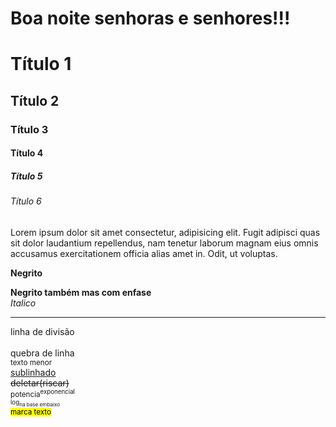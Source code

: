 <!DOCTYPE html>
<html lang="pt-br">
<head>
    <meta charset="UTF-8">
    <meta name="viewport" content="width=device-width, initial-scale=1.0">
    <meta name="description" content="Site para treino de hmtl!">
    <meta name="Keywords" content="site,html,ranking,visualização">
    <meta name="author" content="Gustavo Henrique Pereira da Silva">
    <title>Document</title>
</head>
    <h1> Boa noite senhoras e senhores!!! </h1>
<body>
    <h1 <a href="#aq">Título 1</a></h1>
    <h2>Título 2</h2>
    <h3>Título 3</h3>
    <h4>Título 4</h4>
    <h5>Título 5</h5>
    <h6>Título 6</h6>
    <p>Lorem ipsum dolor sit amet consectetur, adipisicing elit. Fugit adipisci quas sit dolor laudantium repellendus, nam tenetur laborum magnam eius omnis accusamus exercitationem officia alias amet in. Odit, ut voluptas.</p>
    <p><b>Negrito</b></P>
    <strong>Negrito também mas com enfase</strong><br>
    <i>Italico</i><br>
    <hr> linha de divisão<br>
    <br> quebra de linha <br>
    <small>texto menor</small><br>
    <u>sublinhado</u><br>
    <del class="aq" >deletar(riscar)</del><br>
    <sup>potencia<sup>exponencial</sup><br>
    <sub>log<sub>na base embaixo</sub></sub><br>
    <mark>marca texto</mark><br>
</body>
<body>
    
</body>

</html>  
